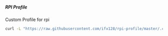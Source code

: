 ##### RPI Profile
Custom Profile for rpi

```bash
curl -L "https://raw.githubusercontent.com/ifx128/rpi-profile/master/.custom_profile" >> ~/.custom_profile && printf "\nsource ~/.custom_profile\n" | tee -a .bashrc && source ./bashrc
```

<!-- todo add git acp and stash-with-name -->